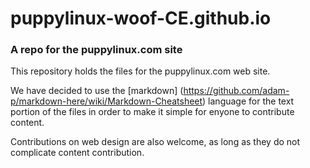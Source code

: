 # puppylinux-woof-CE.github.io

### A repo for the puppylinux.com site

This repository holds the files for the puppylinux.com web site.

We have decided to use the [markdown] (https://github.com/adam-p/markdown-here/wiki/Markdown-Cheatsheet) language for the text portion of the files in order to make it simple for enyone to contribute content.

Contributions on web design are also welcome, as long as they do not complicate content contribution.
